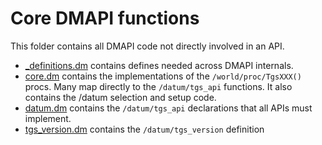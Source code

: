 # Core DMAPI functions

This folder contains all DMAPI code not directly involved in an API.

- [_definitions.dm](./definitions.dm) contains defines needed across DMAPI internals.
- [core.dm](./core.dm) contains the implementations of the `/world/proc/TgsXXX()` procs. Many map directly to the `/datum/tgs_api` functions. It also contains the /datum selection and setup code.
- [datum.dm](./datum.dm) contains the `/datum/tgs_api` declarations that all APIs must implement.
- [tgs_version.dm](./tgs_version.dm) contains the `/datum/tgs_version` definition
